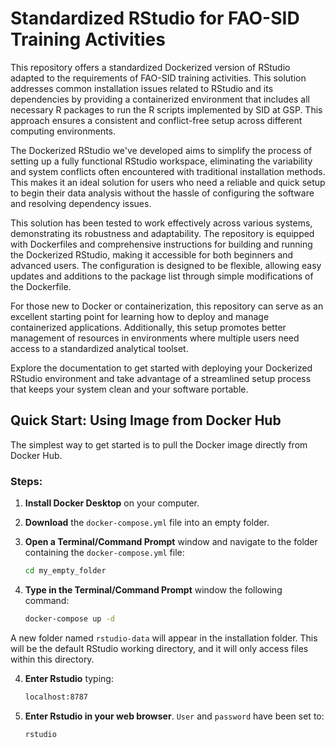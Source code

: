 # Standardized RStudio for FAO-SID Training Activities

This repository offers a standardized Dockerized version of RStudio adapted to the requirements of FAO-SID training activities. This solution addresses common installation issues related to RStudio and its dependencies by providing a containerized environment that includes all necessary R packages to run the R scripts implemented by SID at GSP. This approach ensures a consistent and conflict-free setup across different computing environments.

The Dockerized RStudio we've developed aims to simplify the process of setting up a fully functional RStudio workspace, eliminating the variability and system conflicts often encountered with traditional installation methods. This makes it an ideal solution for users who need a reliable and quick setup to begin their data analysis without the hassle of configuring the software and resolving dependency issues.

This solution has been tested to work effectively across various systems, demonstrating its robustness and adaptability. The repository is equipped with Dockerfiles and comprehensive instructions for building and running the Dockerized RStudio, making it accessible for both beginners and advanced users. The configuration is designed to be flexible, allowing easy updates and additions to the package list through simple modifications of the Dockerfile.

For those new to Docker or containerization, this repository can serve as an excellent starting point for learning how to deploy and manage containerized applications. Additionally, this setup promotes better management of resources in environments where multiple users need access to a standardized analytical toolset.

Explore the documentation to get started with deploying your Dockerized RStudio environment and take advantage of a streamlined setup process that keeps your system clean and your software portable.

## Quick Start: Using Image from Docker Hub

The simplest way to get started is to pull the Docker image directly from Docker Hub.

### Steps:
1. **Install Docker Desktop** on your computer.
2. **Download** the `docker-compose.yml` file into an empty folder.
3. **Open a Terminal/Command Prompt** window and navigate to the folder containing the `docker-compose.yml` file:
   
   ```bash
   cd my_empty_folder
3. **Type in the Terminal/Command Prompt** window the following command:
   ```bash
   docker-compose up -d
A new folder named `rstudio-data` will appear in the installation folder. This will be the default RStudio working directory, and it will only access files within this directory. 

4. **Enter Rstudio** typing:
    ```bash
    localhost:8787

5. **Enter Rstudio in your web browser**. `User` and `password` have been set to:
    ```bash
    rstudio



